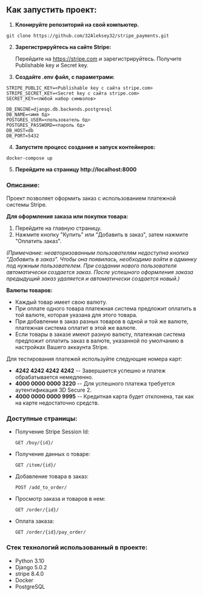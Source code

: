 ## Как запустить проект:

1. **Клонируйте репозиторий на свой компьютер.**
```
git clone https://github.com/32Aleksey32/stripe_payments.git
```

2. **Зарегистрируйтесь на сайте Stripe:**

    Перейдите на https://stripe.com и зарегистрируйтесь. Получите Publishable key и Secret key.


3. **Создайте .env файл, с параметрами:**
```
STRIPE_PUBLIC_KEY=<Publishable key с сайта stripe.com>
STRIPE_SECRET_KEY=<Secret key с сайта stripe.com>
SECRET_KEY=<любой набор символов>

DB_ENGINE=django.db.backends.postgresql
DB_NAME=<имя бд>
POSTGRES_USER=<пользователь бд>
POSTGRES_PASSWORD=<пароль бд>
DB_HOST=db
DB_PORT=5432
```

4. **Запустите процесс создания и запуск контейнеров:**
```
docker-compose up
```

5. **Перейдите на страницу http://localhost:8000**


### Описание:
Проект позволяет оформить заказ с использованием платежной системы Stripe.

**Для оформления заказа или покупки товара:**

1. Перейдите на главную страницу.
2. Нажмите кнопку "Купить" или "Добавить в заказ", затем нажмите "Оплатить заказ".

*(Примечание: неавторизованным пользователям недоступна кнопка "Добавить в заказ". Чтобы она появилась,
необходимо войти в админку под нужным пользователем. При создании нового пользователя автоматически создается заказ.
После успешного оформления заказа предыдущий заказ удаляется и автоматически создается новый.)*

**Валюты товаров:**

- Каждый товар имеет свою валюту.
- При оплате одного товара платежная система предложит оплатить в той валюте, которая указана для этого товара.
- При добавлении в заказ разных товаров в одной и той же валюте, платежная система оплатит в этой же валюте.
- Если товары в заказе имеют разную валюту, платежная система предложит оплатить заказ в валюте, указанной по умолчанию в настройках Вашего аккаунта Stripe.

Для тестирования платежей используйте следующие номера карт:

- **4242 4242 4242 4242** -- Завершается успешно и платеж обрабатывается немедленно.
- **4000 0000 0000 3220** -- Для успешного платежа требуется аутентификация 3D Secure 2.
- **4000 0000 0000 9995** -- Кредитная карта будет отклонена, так как на карте недостаточно средств.


### Доступные страницы:
- Получение Stripe Session Id:
  ```
  GET /buy/{id}/
  ```

- Получение данных о товаре:
  ```
  GET /item/{id}/
  ```

- Добавление товара в заказ:
  ```
  POST /add_to_order/
  ```

- Просмотр заказа и товаров в нем:
  ```
  GET /order/{id}/
  ```

- Оплата заказа:
  ```
  GET /order/{id}/pay_order/
  ```

### Стек технологий использованный в проекте:
- Python 3.10
- Django 5.0.2
- stripe 8.4.0
- Docker
- PostgreSQL